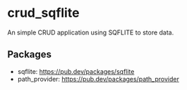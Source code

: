 # crud_sqflite

An simple CRUD application using SQFLITE to store data.

## Packages

- sqflite: https://pub.dev/packages/sqflite
- path_provider: https://pub.dev/packages/path_provider
